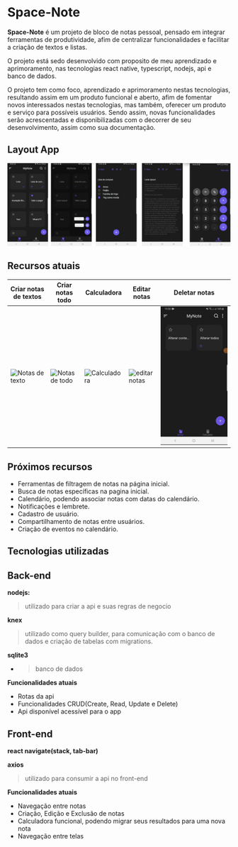 
# Space-Note 

**Space-Note** é um projeto de bloco de notas pessoal, pensado em integrar ferramentas de produtividade, afim de centralizar funcionalidades e facilitar a criação de textos e listas.

O projeto está sedo desenvolvido com proposito de meu aprendizado e aprimoramento, nas tecnologias react native, typescript, nodejs, api e banco de dados.

 O projeto tem como foco, aprendizado e aprimoramento nestas tecnologias, resultando assim em um produto funcional e aberto, afim de fomentar novos interessados nestas tecnologias, mas também, oferecer um produto e serviço para possíveis usuários. Sendo assim, novas funcionalidades serão acrescentadas e disponibilizadas com o decorrer de seu desenvolvimento, assim como sua documentação.

## Layout App

![Images App](https://github.com/SrAmaral/Space-Note/blob/SpaceNote-with-todo-note/readme_src/bgApp.png)


## Recursos atuais


| Criar notas de textos | Criar notas todo | Calculadora | Editar notas | Deletar notas  |
|--|--|--|--|--|
| ![Notas de texto](https://github.com/SrAmaral/Space-Note/blob/SpaceNote-with-todo-note/readme_src/20200921_193324.gif) | ![Notas de todo](https://github.com/SrAmaral/Space-Note/blob/SpaceNote-with-todo-note/readme_src/20200921_193551.gif) | ![Calculadora](https://github.com/SrAmaral/Space-Note/blob/SpaceNote-with-todo-note/readme_src/20200921_194416.gif) | ![editar notas](https://github.com/SrAmaral/Space-Note/blob/SpaceNote-with-todo-note/readme_src/20200921_194940.gif) | ![editar notas](https://github.com/SrAmaral/Space-Note/blob/SpaceNote-with-todo-note/readme_src/20200921_195320.gif) |


## Próximos recursos

 - Ferramentas de filtragem de notas na página inicial.
 - Busca de notas específicas na pagina inicial.
 - Calendário, podendo associar notas com datas do calendário.
 - Notificações e lembrete.
 - Cadastro de usuário.
 - Compartilhamento de notas entre usuários.
 - Criação de eventos no calendário.

## Tecnologias utilizadas

## **Back-end**

 **nodejs:**
  >utilizado para criar a api e suas regras de negocio
 
  **knex** 
  > utilizado como query builder, para comunicação com o banco de dados e criação de tabelas com migrations.
  
 **sqlite3**
 - > banco de dados
 
 **Funcionalidades atuais**
 
 - Rotas da api
 - Funcionalidades CRUD(Create, Read, Update e Delete)
 - Api disponível acessível para o app

 


  

## **Front-end**

  **react navigate(stack, tab-bar)**
  
 **axios**
 > utilizado para consumir a api no front-end

**Funcionalidades atuais**
 

 - Navegação entre notas
 - Criação, Edição e Exclusão de notas
 - Calculadora funcional, podendo migrar seus resultados para uma nova nota
 - Navegação entre telas
